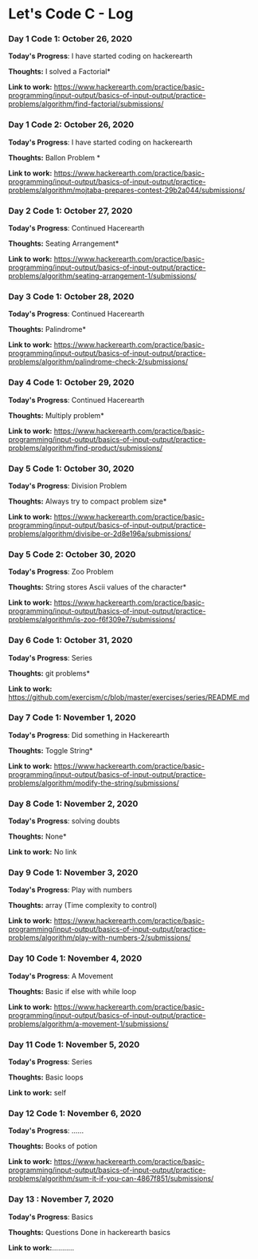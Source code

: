 # Let's Code C - Log



### Day 1  Code 1: October 26, 2020

**Today's Progress**: I have started coding on hackerearth

**Thoughts:** I solved a Factorial* 

**Link to work:** https://www.hackerearth.com/practice/basic-programming/input-output/basics-of-input-output/practice-problems/algorithm/find-factorial/submissions/


               
### Day 1  Code 2: October 26, 2020

**Today's Progress**: I have started coding on hackerearth

**Thoughts:** Ballon Problem * 

**Link to work:** https://www.hackerearth.com/practice/basic-programming/input-output/basics-of-input-output/practice-problems/algorithm/mojtaba-prepares-contest-29b2a044/submissions/



### Day 2  Code 1: October 27, 2020

**Today's Progress**: Continued Hacerearth

**Thoughts:** Seating Arrangement* 

**Link to work:** https://www.hackerearth.com/practice/basic-programming/input-output/basics-of-input-output/practice-problems/algorithm/seating-arrangement-1/submissions/


### Day 3  Code 1: October 28, 2020

**Today's Progress**: Continued Hacerearth

**Thoughts:** Palindrome* 

**Link to work:** https://www.hackerearth.com/practice/basic-programming/input-output/basics-of-input-output/practice-problems/algorithm/palindrome-check-2/submissions/


### Day 4  Code 1: October 29, 2020

**Today's Progress**: Continued Hacerearth

**Thoughts:** Multiply problem* 

**Link to work:** https://www.hackerearth.com/practice/basic-programming/input-output/basics-of-input-output/practice-problems/algorithm/find-product/submissions/




### Day 5  Code 1: October 30, 2020

**Today's Progress**: Division Problem

**Thoughts:**  Always try to compact problem size* 

**Link to work:** https://www.hackerearth.com/practice/basic-programming/input-output/basics-of-input-output/practice-problems/algorithm/divisibe-or-2d8e196a/submissions/



### Day 5  Code 2: October 30, 2020

**Today's Progress**: Zoo Problem

**Thoughts:**  String stores Ascii values of the character* 

**Link to work:** https://www.hackerearth.com/practice/basic-programming/input-output/basics-of-input-output/practice-problems/algorithm/is-zoo-f6f309e7/submissions/



### Day 6  Code 1: October 31, 2020

**Today's Progress**:  Series

**Thoughts:**  git problems* 

**Link to work:** https://github.com/exercism/c/blob/master/exercises/series/README.md




### Day 7  Code 1: November 1, 2020

**Today's Progress**:  Did something in Hackerearth

**Thoughts:**  Toggle String* 

**Link to work:** https://www.hackerearth.com/practice/basic-programming/input-output/basics-of-input-output/practice-problems/algorithm/modify-the-string/submissions/


### Day 8  Code 1: November 2, 2020

**Today's Progress**:  solving doubts

**Thoughts:**  None* 

**Link to work:** No link



### Day 9  Code 1: November 3, 2020

**Today's Progress**:  Play with numbers

**Thoughts:**  array (Time complexity to control)

**Link to work:** https://www.hackerearth.com/practice/basic-programming/input-output/basics-of-input-output/practice-problems/algorithm/play-with-numbers-2/submissions/


### Day 10  Code 1: November 4, 2020

**Today's Progress**:  A Movement

**Thoughts:**  Basic if else with while loop

**Link to work:** https://www.hackerearth.com/practice/basic-programming/input-output/basics-of-input-output/practice-problems/algorithm/a-movement-1/submissions/


### Day 11  Code 1: November 5, 2020

**Today's Progress**:  Series

**Thoughts:**  Basic loops

**Link to work:** self


### Day 12  Code 1: November 6, 2020

**Today's Progress**:  ......

**Thoughts:**  Books of potion

**Link to work:** https://www.hackerearth.com/practice/basic-programming/input-output/basics-of-input-output/practice-problems/algorithm/sum-it-if-you-can-4867f851/submissions/



### Day 13  : November 7, 2020

**Today's Progress**:  Basics

**Thoughts:**  Questions Done in hackerearth basics

**Link to work:**...........
